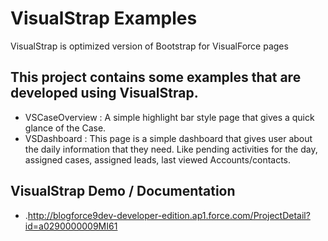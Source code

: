 VisualStrap Examples
=========

VisualStrap is optimized version of Bootstrap for VisualForce pages

This project contains some examples that are developed using VisualStrap. 
-

* VSCaseOverview : A simple highlight bar style page that gives a quick glance of the Case.
* VSDashboard : This page is a simple dashboard that gives user about the daily information that they need.  Like pending activities for the day, assigned cases, assigned leads, last viewed Accounts/contacts. 



VisualStrap Demo / Documentation
--------------

* .http://blogforce9dev-developer-edition.ap1.force.com/ProjectDetail?id=a0290000009MI61
